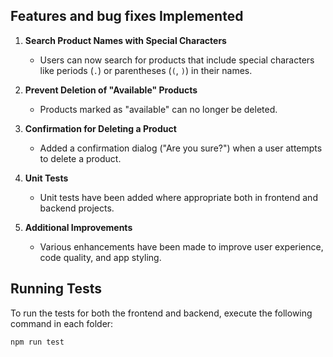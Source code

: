 ## Features and bug fixes Implemented

1. **Search Product Names with Special Characters**

   - Users can now search for products that include special characters like periods (`.`) or parentheses (`(`, `)`) in their names.

2. **Prevent Deletion of "Available" Products**

   - Products marked as "available" can no longer be deleted.

3. **Confirmation for Deleting a Product**

   - Added a confirmation dialog ("Are you sure?") when a user attempts to delete a product.

4. **Unit Tests**

   - Unit tests have been added where appropriate both in frontend and backend projects.

5. **Additional Improvements**
   - Various enhancements have been made to improve user experience, code quality, and app styling.

## Running Tests

To run the tests for both the frontend and backend, execute the following command in each folder:

```bash
npm run test
```
